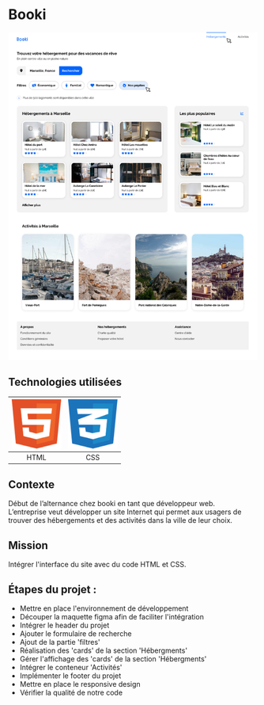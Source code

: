 # Booki

<img src="readme_files/home.png" alt="screen de la page d'accueil" width="600">


<h2>Technologies utilisées</h2>

| <img src="readme_files/html.svg" alt="logo html" width="100" height="100"> | <img src="readme_files/css.svg" alt="logo css" width="100" height="100"> |
|:---------------------------------------------------------------------------:|:-------------------------------------------------------------------------:|
| HTML                                                                        | CSS                                                                       |




<h2>Contexte</h2>

Début de l’alternance chez booki en tant que développeur web.<br>
L’entreprise veut développer un site Internet qui permet aux usagers de trouver des hébergements et des activités dans la ville de leur choix.<br>

<h2>Mission</h2>

Intégrer l'interface du site avec du code HTML et CSS.

<h2>Étapes du projet :</h2>

- Mettre en place l'environnement de développement
- Découper la maquette figma afin de faciliter l'intégration
- Intégrer le header du projet
- Ajouter le formulaire de recherche
- Ajout de la partie 'filtres'
- Réalisation des 'cards' de la section 'Hébergments'
- Gérer l'affichage des 'cards' de la section 'Hébergments'
- Intégrer le conteneur 'Activités'
- Implémenter le footer du projet
- Mettre en place le responsive design
- Vérifier la qualité de notre code
